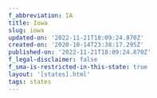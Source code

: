 ```yaml
---
f_abbreviation: IA
title: Iowa
slug: iowa
updated-on: '2022-11-21T18:09:24.870Z'
created-on: '2020-10-14T23:38:17.295Z'
published-on: '2022-11-21T18:09:24.870Z'
f_legal-disclaimer: false
f_sma-is-restricted-in-this-state: true
layout: '[states].html'
tags: states
---
```



